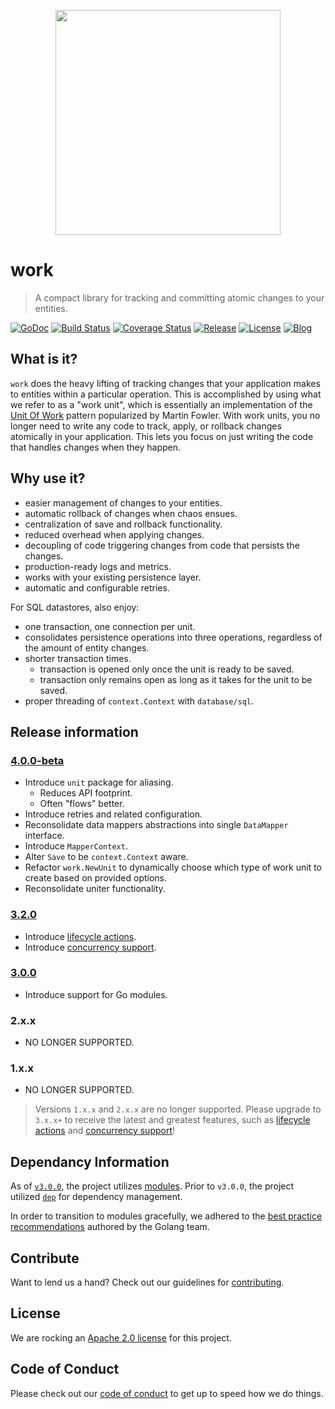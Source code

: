 <p align="center"><img src="https://user-images.githubusercontent.com/5921929/73911149-1dad9280-4866-11ea-8818-fed1cd49e8b1.png" width="360"></p>

# work
> A compact library for tracking and committing atomic changes to your entities.

[![GoDoc][doc-img]][doc] [![Build Status][ci-img]][ci]
[![Coverage Status][coverage-img]][coverage] [![Release][release-img]][release]
[![License][license-img]][license] [![Blog][blog-img]][blog]

## What is it?

`work` does the heavy lifting of tracking changes that your application makes
to entities within a particular operation. This is accomplished by using what we
refer to as a "work unit", which is essentially an implementation of the
[Unit Of Work][uow] pattern popularized by Martin Fowler. With work units,
you no longer need to write any code to track, apply, or rollback changes
atomically in your application. This lets you focus on just writing the code
that handles changes when they happen.

## Why use it?

- easier management of changes to your entities.
- automatic rollback of changes when chaos ensues.
- centralization of save and rollback functionality.
- reduced overhead when applying changes.
- decoupling of code triggering changes from code that persists the changes.
- production-ready logs and metrics.
- works with your existing persistence layer.
- automatic and configurable retries.

For SQL datastores, also enjoy:

- one transaction, one connection per unit.
- consolidates persistence operations into three operations, regardless of
  the amount of entity changes.
- shorter transaction times.
  - transaction is opened only once the unit is ready to be saved.
  - transaction only remains open as long as it takes for the unit to be saved.
- proper threading of `context.Context` with `database/sql`.

## Release information

### [4.0.0-beta][v4.0.0-beta]

- Introduce `unit` package for aliasing.
  - Reduces API footprint.
  - Often "flows" better.
- Introduce retries and related configuration.
- Reconsolidate data mappers abstractions into single `DataMapper` interface.
- Introduce `MapperContext`.
- Alter `Save` to be `context.Context` aware.
- Refactor `work.NewUnit` to dynamically choose which type of work unit to
  create based on provided options.
- Reconsolidate uniter functionality.

### [3.2.0][v3.2.0]

- Introduce [lifecycle actions][actions-pr].
- Introduce [concurrency support][concurrency-pr].

### [3.0.0][v3.0.0]

- Introduce support for Go modules.

### 2.x.x

- NO LONGER SUPPORTED.

### 1.x.x

- NO LONGER SUPPORTED.

> Versions `1.x.x` and `2.x.x` are no longer supported. Please upgrade to
`3.x.x+` to receive the latest and greatest features, such as
[lifecycle actions][actions-pr] and [concurrency support][concurrency-pr]!

## Dependancy Information

As of [`v3.0.0`][modules-release], the project utilizes [modules][modules-doc].
Prior to `v3.0.0`, the project utilized [`dep`][dep] for dependency management.

In order to transition to modules gracefully, we adhered to the
[best practice recommendations][modules-wiki] authored by the Golang team.

## Contribute

Want to lend us a hand? Check out our guidelines for
[contributing][contributing].

## License

We are rocking an [Apache 2.0 license][apache-license] for this project.

## Code of Conduct

Please check out our [code of conduct][code-of-conduct] to get up to speed
how we do things.

[uow]: https://martinfowler.com/eaaCatalog/unitOfWork.html
[modules-doc]: https://golang.org/doc/go1.11#modules
[modules-wiki]: https://github.com/golang/go/wiki/Modules#releasing-modules-v2-or-higher
[modules-release]: https://github.com/freerware/work/releases/tag/v3.0.0
[dep]: https://golang.github.io/dep/
[contributing]: https://github.com/freerware/work/blob/master/CONTRIBUTING.md
[apache-license]: https://github.com/freerware/work/blob/master/LICENSE.txt
[code-of-conduct]: https://github.com/freerware/work/blob/master/CODE_OF_CONDUCT.md
[concurrency-pr]: https://github.com/freerware/work/pull/35
[actions-pr]: https://github.com/freerware/work/pull/30
[doc-img]: https://godoc.org/github.com/freerware/work?status.svg
[doc]: https://godoc.org/github.com/freerware/work
[ci-img]: https://travis-ci.org/freerware/work.svg?branch=master
[ci]: https://travis-ci.org/freerware/work
[coverage-img]: https://coveralls.io/repos/github/freerware/work/badge.svg?branch=master
[coverage]: https://coveralls.io/github/freerware/work?branch=master
[license]: https://opensource.org/licenses/Apache-2.0
[license-img]: https://img.shields.io/badge/License-Apache%202.0-blue.svg
[release]: https://github.com/freerware/work/releases
[release-img]: https://img.shields.io/github/tag/freerware/work.svg?label=version
[blog]: https://medium.com/@freerjm/work-units-ec2da48cf574
[blog-img]: https://img.shields.io/badge/blog-medium-lightgrey
[v3.2.0]: https://github.com/freerware/work/releases/tag/v3.2.0
[v3.0.0]: https://github.com/freerware/work/releases/tag/v3.0.0
[v4.0.0-beta]: https://github.com/freerware/work/releases/tag/v4.0.0-beta
